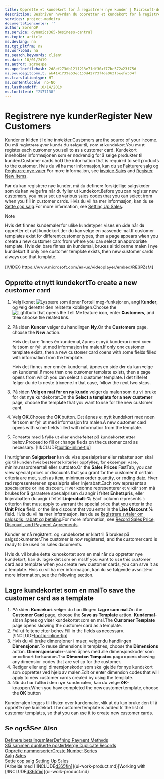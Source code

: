```yaml
---
title: Opprette et kundekort for å registrere nye kunder | Microsoft-dokumentasjon
description: Beskriver hvordan du oppretter et kundekort for å registrere informasjon om hver nye kunde eller klient du selger til.
services: project-madeira
documentationcenter: ''
author: SorenGP
ms.service: dynamics365-business-central
ms.topic: article
ms.devlang: na
ms.tgt_pltfrm: na
ms.workload: na
ms.search.keywords: client
ms.date: 10/01/2019
ms.author: sgroespe
ms.openlocfilehash: 2d8ef273db1211228e71df30af77bc572a23f75d
ms.sourcegitcommit: ab4141739a53ec100d42773f0da863fbeefa384f
ms.translationtype: HT
ms.contentlocale: nb-NO
ms.lasthandoff: 10/14/2019
ms.locfileid: "2577138"
---
```

# <a name="register-new-customers"></a><span data-ttu-id="4c45d-103">Registrere nye kunder</span><span class="sxs-lookup"><span data-stu-id="4c45d-103">Register New Customers</span></span>
<span data-ttu-id="4c45d-104">Kunder er kilden til dine inntekter.</span><span class="sxs-lookup"><span data-stu-id="4c45d-104">Customers are the source of your income.</span></span> <span data-ttu-id="4c45d-105">Du må registrere gver kunde du selger til, som et kundekort.</span><span class="sxs-lookup"><span data-stu-id="4c45d-105">You must register each customer you sell to as a customer card.</span></span> <span data-ttu-id="4c45d-106">Kundekort inneholder informasjonen som er nødvendig for å selge produkter til kunden.</span><span class="sxs-lookup"><span data-stu-id="4c45d-106">Customer cards hold the information that is required to sell products to the customer.</span></span> <span data-ttu-id="4c45d-107">Hvis du vil ha mer informasjon, kan du se [Fakturere salg](sales-how-invoice-sales.md) og [Registrere nye varer](inventory-how-register-new-items.md).</span><span class="sxs-lookup"><span data-stu-id="4c45d-107">For more information, see [Invoice Sales](sales-how-invoice-sales.md) and [Register New Items](inventory-how-register-new-items.md).</span></span>  

<span data-ttu-id="4c45d-108">Før du kan registrere nye kunder, må du definere forskjellige salgskoder som du kan velge fra når du fyller ut kundekort.</span><span class="sxs-lookup"><span data-stu-id="4c45d-108">Before you can register new customers, you must set up various sales codes that you can select from when you fill in customer cards.</span></span> <span data-ttu-id="4c45d-109">Hvis du vil ha mer informasjon, kan du se [Sette opp salg](sales-setup-sales.md).</span><span class="sxs-lookup"><span data-stu-id="4c45d-109">For more information, see [Setting Up Sales](sales-setup-sales.md).</span></span>

> [!NOTE]  
>   <span data-ttu-id="4c45d-110">Hvis det finnes kundemaler for ulike kundetyper, vises en side når du oppretter et nytt kundekort der du kan velge en passende mal.</span><span class="sxs-lookup"><span data-stu-id="4c45d-110">If customer templates exist for different customer types, then a page appears when you create a new customer card from where you can select an appropriate template.</span></span> <span data-ttu-id="4c45d-111">Hvis det bare finnes én kundemal, brukes alltid denne malen i nye kundekort.</span><span class="sxs-lookup"><span data-stu-id="4c45d-111">If only one customer template exists, then new customer cards always use that template.</span></span>
<br><br>
> [!VIDEO https://www.microsoft.com/en-us/videoplayer/embed/RE3PZsM]

## <a name="to-create-a-new-customer-card"></a><span data-ttu-id="4c45d-112">Opprette et nytt kundekort</span><span class="sxs-lookup"><span data-stu-id="4c45d-112">To create a new customer card</span></span>
1. <span data-ttu-id="4c45d-113">Velg ikonet ![Lyspære som åpner Fortell meg-funksjonen](media/ui-search/search_small.png "Fortell hva du vil gjøre"), angi **Kunder**, og velg deretter den relaterte koblingen.</span><span class="sxs-lookup"><span data-stu-id="4c45d-113">Choose the ![Lightbulb that opens the Tell Me feature](media/ui-search/search_small.png "Tell me what you want to do") icon, enter **Customers**, and then choose the related link.</span></span>  
2. <span data-ttu-id="4c45d-114">På siden **Kunder** velger du handlingen **Ny**.</span><span class="sxs-lookup"><span data-stu-id="4c45d-114">On the **Customers** page, choose the **New** action.</span></span>

    <span data-ttu-id="4c45d-115">Hvis det bare finnes én kundemal, åpnes et nytt kundekort med noen felt som er fylt ut med informasjon fra malen.</span><span class="sxs-lookup"><span data-stu-id="4c45d-115">If only one customer template exists, then a new customer card opens with some fields filled with information from the template.</span></span>

    <span data-ttu-id="4c45d-116">Hvis det finnes mer enn én kundemal, åpnes en side der du kan velge en kundemal.</span><span class="sxs-lookup"><span data-stu-id="4c45d-116">If more than one customer template exists, then a page opens from which you can select a customer template.</span></span> <span data-ttu-id="4c45d-117">I det tilfellet følger du de to neste trinnene.</span><span class="sxs-lookup"><span data-stu-id="4c45d-117">In that case, follow the next two steps.</span></span>
3. <span data-ttu-id="4c45d-118">På siden **Velg en mal for en ny kunde** velger du malen som du vil bruke for det nye kundekortet.</span><span class="sxs-lookup"><span data-stu-id="4c45d-118">On the **Select a template for a new customer** page, choose the template that you want to use for the new customer card.</span></span>
4. <span data-ttu-id="4c45d-119">Velg **OK**.</span><span class="sxs-lookup"><span data-stu-id="4c45d-119">Choose the **OK** button.</span></span> <span data-ttu-id="4c45d-120">Det åpnes et nytt kundekort med noen felt som er fylt ut med informasjon fra malen.</span><span class="sxs-lookup"><span data-stu-id="4c45d-120">A new customer card opens with some fields filled with information from the template.</span></span>  
5. <span data-ttu-id="4c45d-121">Fortsette med å fylle ut eller endre feltet på kundekortet etter behov.</span><span class="sxs-lookup"><span data-stu-id="4c45d-121">Proceed to fill or change fields on the customer card as necessary.</span></span> [!INCLUDE[tooltip-inline-tip](includes/tooltip-inline-tip_md.md)]

<span data-ttu-id="4c45d-122">I hurtigfanen **Salgspriser** kan du vise spesialpriser eller rabatter som skal gis til kunden hvis bestemte kriterier oppfylles, for eksempel vare, minimumsordreantall eller sluttdato.</span><span class="sxs-lookup"><span data-stu-id="4c45d-122">On the **Sales Prices** FastTab, you can view special prices or discounts that you grant for the customer if certain criteria are met, such as item, minimum order quantity, or ending date.</span></span> <span data-ttu-id="4c45d-123">Hver rad representerer en spesialpris eller linjerabatt.</span><span class="sxs-lookup"><span data-stu-id="4c45d-123">Each row represents a special price or line discount.</span></span> <span data-ttu-id="4c45d-124">Hver kolonne representerer et vilkår som må brukes for å garantere spesialprisen du angir i feltet **Enhetspris**, eller linjerabatten du angir i feltet **Linjerabatt-%**.</span><span class="sxs-lookup"><span data-stu-id="4c45d-124">Each column represents a criterion that must apply to warrant the special price that you enter in the **Unit Price** field, or the line discount that you enter in the **Line Discount %** field.</span></span> <span data-ttu-id="4c45d-125">Hvis du vil ha mer informasjon, kan du se [Registrere avtaler om salgspris, rabatt og betaling](sales-how-record-sales-price-discount-payment-agreements.md).</span><span class="sxs-lookup"><span data-stu-id="4c45d-125">For more information, see [Record Sales Price, Discount, and Payment Agreements](sales-how-record-sales-price-discount-payment-agreements.md).</span></span>

<span data-ttu-id="4c45d-126">Kunden er nå registrert, og kundekortet er klart til å brukes på salgsdokumenter.</span><span class="sxs-lookup"><span data-stu-id="4c45d-126">The customer is now registered, and the customer card is ready to be used on sales documents.</span></span>

<span data-ttu-id="4c45d-127">Hvis du vil bruke dette kundekortet som en mal når du oppretter nye kundekort, kan du lagre det som en mal.</span><span class="sxs-lookup"><span data-stu-id="4c45d-127">If you want to use this customer card as a template when you create new customer cards, you can save it as a template.</span></span> <span data-ttu-id="4c45d-128">Hvis du vil ha mer informasjon, kan du se følgende avsnitt:</span><span class="sxs-lookup"><span data-stu-id="4c45d-128">For more information, see the following section.</span></span>

## <a name="to-save-the-customer-card-as-a-template"></a><span data-ttu-id="4c45d-129">Lagre kundekortet som en mal</span><span class="sxs-lookup"><span data-stu-id="4c45d-129">To save the customer card as a template</span></span>
1. <span data-ttu-id="4c45d-130">På siden **Kundekort** velger du handlingen **Lagre som mal**.</span><span class="sxs-lookup"><span data-stu-id="4c45d-130">On the **Customer Card** page, choose the **Save as Template** action.</span></span> <span data-ttu-id="4c45d-131">**Kundemal**-siden åpnes og viser kundekortet som en mal.</span><span class="sxs-lookup"><span data-stu-id="4c45d-131">The **Customer Template** page opens showing the customer card as a template.</span></span>
2. <span data-ttu-id="4c45d-132">Fyll ut feltene etter behov.</span><span class="sxs-lookup"><span data-stu-id="4c45d-132">Fill in the fields as necessary.</span></span> [!INCLUDE[tooltip-inline-tip](includes/tooltip-inline-tip_md.md)]
3. <span data-ttu-id="4c45d-133">Hvis du vil bruke dimensjoner i maler, velger du handlingen **Dimensjoner**.</span><span class="sxs-lookup"><span data-stu-id="4c45d-133">To reuse dimensions in templates, choose the **Dimensions** action.</span></span> <span data-ttu-id="4c45d-134">**Dimensjonsmaler**-siden åpnes med alle dimensjonskoder som er definert for kunden.</span><span class="sxs-lookup"><span data-stu-id="4c45d-134">The **Dimension Templates** page opens showing any dimension codes that are set up for the customer.</span></span>
4. <span data-ttu-id="4c45d-135">Rediger eller angi dimensjonskoder som skal gjelde for nye kundekort som opprettes ved hjelp av malen.</span><span class="sxs-lookup"><span data-stu-id="4c45d-135">Edit or enter dimension codes that will apply to new customer cards created by using the template.</span></span>  
5. <span data-ttu-id="4c45d-136">Når du har fullført den nye kundemalen, kan du velge **OK**-knappen.</span><span class="sxs-lookup"><span data-stu-id="4c45d-136">When you have completed the new customer template, choose the **OK** button.</span></span>

<span data-ttu-id="4c45d-137">Kundemalen legges til i listen over kundemaler, slik at du kan bruke den til å opprette nye kundekort.</span><span class="sxs-lookup"><span data-stu-id="4c45d-137">The customer template is added to the list of customer templates, so that you can use it to create new customer cards.</span></span>

## <a name="see-also"></a><span data-ttu-id="4c45d-138">Se også</span><span class="sxs-lookup"><span data-stu-id="4c45d-138">See Also</span></span>
[<span data-ttu-id="4c45d-139">Definere betalingsmåter</span><span class="sxs-lookup"><span data-stu-id="4c45d-139">Defining Payment Methods</span></span>](finance-payment-methods.md)  
[<span data-ttu-id="4c45d-140">Slå sammen dupliserte poster</span><span class="sxs-lookup"><span data-stu-id="4c45d-140">Merge Duplicate Records</span></span>](sales-how-merge-duplicate-records.md)  
[<span data-ttu-id="4c45d-141">Opprette nummerserier</span><span class="sxs-lookup"><span data-stu-id="4c45d-141">Create Number Series</span></span>](ui-create-number-series.md)  
<span data-ttu-id="4c45d-142">[Salg](sales-manage-sales.md)  </span><span class="sxs-lookup"><span data-stu-id="4c45d-142">[Sales](sales-manage-sales.md)  </span></span>  
<span data-ttu-id="4c45d-143">[Sette opp salg](sales-setup-sales.md)  </span><span class="sxs-lookup"><span data-stu-id="4c45d-143">[Setting Up Sales](sales-setup-sales.md)  </span></span>  
<span data-ttu-id="4c45d-144">[Arbeide med [!INCLUDE[d365fin](includes/d365fin_md.md)]](ui-work-product.md)</span><span class="sxs-lookup"><span data-stu-id="4c45d-144">[Working with [!INCLUDE[d365fin](includes/d365fin_md.md)]](ui-work-product.md)</span></span>
